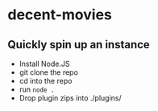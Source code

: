 # decent-movies

## Quickly spin up an instance
* Install Node.JS
* git clone the repo
* cd into the repo
* run ```node .```
* Drop plugin zips into ./plugins/